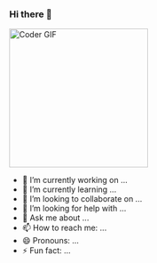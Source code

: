 ### Hi there 👋

<img src="http://knplabs.com/fr/blog/diving-into-docker-live-coding-session" alt="Coder GIF" width="250">



- 🔭 I’m currently working on ...
- 🌱 I’m currently learning ...
- 👯 I’m looking to collaborate on ...
- 🤔 I’m looking for help with ...
- 💬 Ask me about ...
- 📫 How to reach me: ...
- 😄 Pronouns: ...
- ⚡ Fun fact: ...
